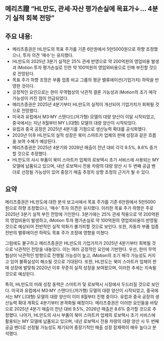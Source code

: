 ## 메리츠證 “HL만도, 관세·자산 평가손실에 목표가↓… 4분기 실적 회복 전망”

## 주요 내용:
*   메리츠증권은 HL만도의 목표 주가를 기존 6만원에서 5만5000원으로 하향 조정했으나, 투자 의견 '매수'는 유지했다.
*   HL만도의 2025년 3분기 실적은 25% 관세 반영으로 약 200억원의 영업비용 발생과 iMotion 투자 평가손실로 인한 약 100억원의 영업외비용으로 인해 부진할 것으로 전망된다.
*   목표 주가 하향 조정은 부품 업종 비교 그룹의 평균 밸류에이션(기업가치) 하락을 반영한 것이다.
*   긍정적인 요인으로는 한미 무역협상의 낙관적 결론 가능성과 iMotion의 조기 매각 가능성이 커진 점이 언급되었다.
*   메리츠증권은 2025년 4분기부터 HL만도의 실적이 개선되어 기업가치가 회복될 것으로 전망했다.
*   미국과 유럽에서 M3·MY 스탠다드(저가형) 모델의 대량 양산이 이달 시작되었고, 중국에서는 지난 8월부터 MY L(대형) 모델의 대량 양산이 시작되었다.
*   유럽과 중국 공장은 2025년 4분기를 기점으로 생산능력 확대를 공식화했다.
*   2020년 이후 HL만도의 실적 성장은 북미 스마트카 업체의 판매 성장과 같은 흐름을 보여 수혜가 예상된다.
*   메리츠증권은 2025년 4분기와 2026년 매출이 전년 대비 각각 9.5%, 8.6% 증가할 것으로 추정했다.
*   HL만도의 샤시 부품이 북미 스마트카 업체의 로보택시 초기 서비스에 사용되는 MY 모델에 납품되고 있으며, 내년 로보택시 전용 차량의 대량 양산 시 두 번째 공급 벤더로 선정될 가능성이 있어 중장기 매출 추정치 상향 조정의 근거가 될 수 있다.

## 요약

메리츠증권은 HL만도에 대한 분석 보고서에서 목표 주가를 기존 6만원에서 5만5000원으로 하향 조정했으나, '매수' 투자 의견은 유지했다. 이러한 목표 주가 하향은 주로 2025년 3분기 실적 부진 전망에 기인한다. 3분기에는 25% 관세 적용으로 약 200억원의 영업비용이 발생하고, iMotion 투자 평가손실로 약 100억원의 영업외비용이 반영될 것으로 예상되어 전반적인 실적 악화가 불가피할 것으로 보인다. 또한, 자동차 부품 업종 전반의 밸류에이션 하락도 목표 주가 조정에 영향을 미쳤다.

그럼에도 불구하고 메리츠증권은 HL만도의 기업가치가 2025년 4분기부터 회복될 것으로 낙관적인 전망을 내놓았다. 이는 여러 긍정적인 요인에 기반한다. 우선, 한미 무역협상이 낙관적인 방향으로 진행될 가능성이 높고, iMotion의 조기 매각 가능성도 커지고 있어 불확실성이 해소될 것으로 기대된다. 또한, HL만도는 북미 스마트카 업체의 판매 성장에 발맞춰 2020년 이후 꾸준히 실적 성장을 보여왔으며, 이러한 추세는 지속될 것으로 예상된다.

특히, HL만도의 미래 성장 동력은 스마트카 및 로보택시 시장에서 두드러질 것으로 보인다. 미국과 유럽에서 M3·MY 스탠다드(저가형) 모델의 대량 양산이 시작되었고, 중국에서는 MY L(대형) 모델의 대량 양산이 이미 8월부터 진행 중이다. 유럽과 중국 공장의 생산능력 확대 계획도 4분기부터 본격화될 예정이다. 메리츠증권은 이러한 요인들을 바탕으로 2025년 4분기 매출이 전년 대비 9.5%, 2026년 매출은 8.6% 증가할 것으로 추정했다. 나아가, HL만도의 샤시 부품이 북미 스마트카 업체의 로보택시 초기 서비스에 활용되는 MY 모델에 납품되고 있으며, 내년 로보택시 전용 차량의 대량 양산 시 두 번째 공급 벤더로 선정될 가능성도 제기되어 중장기적인 매출 성장 잠재력이 매우 높다고 분석했다.
